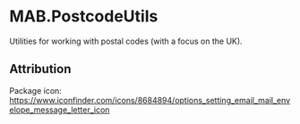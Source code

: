 # MAB.PostcodeUtils

Utilities for working with postal codes (with a focus on the UK).

## Attribution

Package icon: https://www.iconfinder.com/icons/8684894/options_setting_email_mail_envelope_message_letter_icon
